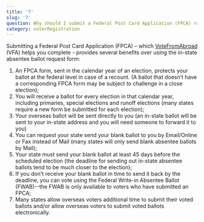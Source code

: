 ```yaml
---
title: '7'
slug: '7'
question: Why should I submit a Federal Post Card Application (FPCA) rather than my state's in-state absentee ballot request form?
category: voterRegistration
---
```

Submitting a Federal Post Card Application (FPCA) – which [VoteFromAbroad](/) (VFA) helps you complete - provides several benefits over using the in-state absentee ballot request form:

1. An FPCA form, sent in the calendar year of an election, protects your ballot at the federal level in case of a recount. (A ballot that doesn’t have a corresponding FPCA form may be subject to challenge in a close election);
1. You will receive a ballot for every election in that calendar year, including primaries, special elections and runoff elections (many states require a new form be submitted for each election);
1. Your overseas ballot will be sent directly to you (an in-state ballot will be sent to your in-state address and you will need someone to forward it to you)
1. You can request your state send your blank ballot to you by Email/Online or Fax instead of Mail (many states will only send blank absentee ballots by Mail);
1. Your state must send your blank ballot at least 45 days before the scheduled election (the deadline for sending out in-state absentee ballots tend to be much closer to the election);
1. If you don’t receive your blank ballot in time to send it back by the deadline, you can vote using the Federal Write-in Absentee Ballot (FWAB)--the FWAB is only available to voters who have submitted an FPCA;
1. Many states allow overseas voters additional time to submit their voted ballots and/or allow overseas voters to submit voted ballots electronically.
